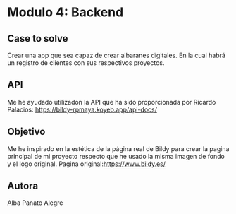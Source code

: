 # Modulo 4: Backend

## Case to solve
Crear una app que sea capaz de crear albaranes digitales. En la cual habrá un registro de clientes con sus respectivos proyectos.

## API
Me he ayudado utilizadon la API que ha sido proporcionada por Ricardo Palacios:
https://bildy-rpmaya.koyeb.app/api-docs/

## Objetivo
Me he inspirado en la estética de la página real de Bildy para crear la pagina principal de mi proyecto respecto  que he usado la misma imagen de fondo y el logo original.
Pagina original:https://www.bildy.es/

## Autora
Alba Panato Alegre
